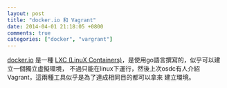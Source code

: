 ```yaml
---
layout: post
title: "docker.io 和 Vagrant"
date: 2014-04-01 21:18:05 +0800
comments: true
categories: ["docker", "vargrant"]
---
```


[docker.io] 是一種 [LXC (LinuX Containers)]，是使用go語言撰寫的，似乎可以建立一個獨立虛擬環境，
不過只能在linux下運行，然後上次osdc有人介紹Vagrant，這兩種工具似乎是為了達成相同目的都可以拿來
建立環境。


[docker.io]: https://www.docker.io
[docker.io github]: https://github.com/dotcloud/docker
[LXC (LinuX Containers)]: http://en.wikipedia.org/wiki/LXC